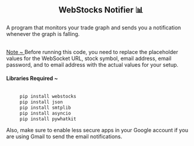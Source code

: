 <h2 align="center">WebStocks Notifier 📊</h2>
<p>A program that monitors your trade graph and sends you a notification whenever the graph is falling.</p>


<p>
<br/><a href="#">Note ~ </a></b>Before running this code, you need to replace the placeholder values for the WebSocket URL, stock symbol, email address, email password, and to email address with the actual values for your setup. </p>

<h4>Libraries Required ~ </h4>

```sh

     pip install webstocks
     pip install json
     pip install smtplib
     pip install asyncio
     pip install pywhatkit

 ```

<p>Also, make sure to enable less secure apps in your Google account if you are using Gmail to send the email notifications. </p>
